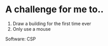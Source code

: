# A challenge for me to..
1) Draw a building for the first time ever
2) Only use a mouse 


Software: CSP
